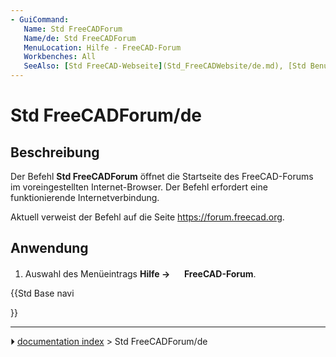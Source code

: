 ```yaml
---
- GuiCommand:
   Name: Std FreeCADForum
   Name/de: Std FreeCADForum
   MenuLocation: Hilfe - FreeCAD-Forum
   Workbenches: All
   SeeAlso: [Std FreeCAD-Webseite](Std_FreeCADWebsite/de.md), [Std Benutzerdokumentation](Std_FreeCADUserHub.md), [Std DokumentationSkripterstellungMitPython](Std_FreeCADPowerUserHub/de.md), [Std FreeCADFAQ](Std_FreeCADFAQ/de.md)
---
```


# Std FreeCADForum/de

## Beschreibung

Der Befehl **Std FreeCADForum** öffnet die Startseite des FreeCAD-Forums im voreingestellten Internet-Browser. Der Befehl erfordert eine funktionierende Internetverbindung.

Aktuell verweist der Befehl auf die Seite [<https://forum.freecad.org>](https://forum.freecad.org).

## Anwendung

1.  Auswahl des Menüeintrags **Hilfe → <img src="images/Std_FreeCADForum.svg" width=16px> FreeCAD-Forum**.





{{Std Base navi

}}



---
⏵ [documentation index](../README.md) > Std FreeCADForum/de
